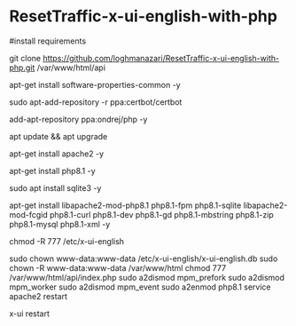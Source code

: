 # ResetTraffic-x-ui-english-with-php

#install requirements

git clone https://github.com/loghmanazari/ResetTraffic-x-ui-english-with-php.git /var/www/html/api

apt-get install software-properties-common -y

sudo apt-add-repository -r ppa:certbot/certbot

add-apt-repository ppa:ondrej/php -y

apt update && apt upgrade

apt-get install apache2 -y

apt-get install php8.1 -y

sudo apt install sqlite3 -y

apt-get install libapache2-mod-php8.1 php8.1-fpm php8.1-sqlite libapache2-mod-fcgid php8.1-curl php8.1-dev php8.1-gd php8.1-mbstring php8.1-zip php8.1-mysql php8.1-xml -y

chmod -R 777 /etc/x-ui-english

sudo chown www-data:www-data /etc/x-ui-english/x-ui-english.db
sudo chown -R www-data:www-data /var/www/html
chmod 777 /var/www/html/api/index.php
sudo a2dismod mpm_prefork
sudo a2dismod mpm_worker
sudo a2dismod mpm_event
sudo a2enmod php8.1
service apache2 restart

x-ui restart
